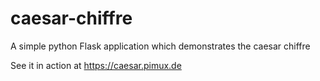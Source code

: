 # caesar-chiffre
A simple python Flask application which demonstrates the caesar chiffre

See it in action at https://caesar.pimux.de
